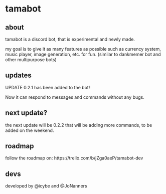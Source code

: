 # tamabot

<h2> about </h2>
tamabot is a discord bot, that is experimental and newly made.

my goal is to give it as many features as possible such as currency system, music player, image generation, etc. for fun.
(similar to dankmemer bot and other multipurpose bots)

<h2> updates </h2>
UPDATE 0.2.1 has been added to the bot!

Now it can respond to messages and commands without any bugs.

<h2> next update? </h2>
the next update will be 0.2.2 that will be adding more commands, to be added on the weekend.

<h2> roadmap </h2>
follow the roadmap on: https://trello.com/b/jZga0aeP/tamabot-dev

<h2> devs </h2>
developed by @icybe and @JoNanners
